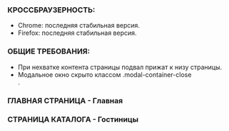 ### КРОССБРАУЗЕРНОСТЬ: <br />
* Chrome: последняя стабильная версия. <br />
* Firefox: последняя стабильная версия. <br />
### ОБЩИЕ ТРЕБОВАНИЯ: <br />
* При нехватке контента страницы подвал прижат к низу страницы. <br />
* Модальное окно скрыто классом .modal-container-close <br />.
### ГЛАВНАЯ СТРАНИЦА - Главная <br />
### СТРАНИЦА КАТАЛОГА - Гостиницы <br />
